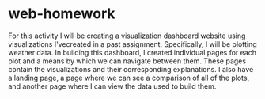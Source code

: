# web-homework

For this activity I will be creating a visualization dashboard website using visualizations I'vecreated in a past assignment. 
Specifically, I will be plotting weather data.
In building this dashboard, I created individual pages for each plot and a means by which we can navigate between them. 
These pages contain the visualizations and their corresponding explanations. I also have a landing page, a page where we can see a comparison of all of the plots, and another page where I can view the data used to build them.
